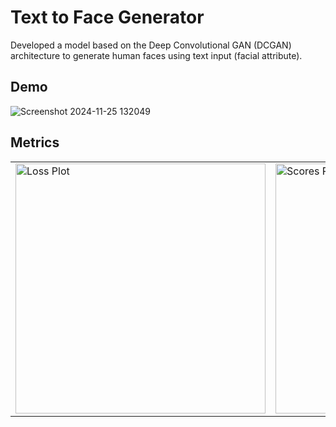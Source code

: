 
# Text to Face Generator
Developed a model based on the Deep Convolutional GAN (DCGAN) architecture to generate human faces using text input (facial attribute).

## Demo
![Screenshot 2024-11-25 132049](https://github.com/user-attachments/assets/2e8c9d9a-1179-44d1-bd47-2c8e428529cf)

## Metrics
<table style="border-collapse: collapse; border: none;">
  <tr>
    <td><img src="https://github.com/user-attachments/assets/5f212ce7-dae5-4082-8046-012a45d3491c" alt="Loss Plot" width="400"></td>
    <td><img src="https://github.com/user-attachments/assets/60a08d69-ba6f-407a-80c1-59732cb23554" alt="Scores Plot" width="400"></td>
  </tr>
</table>




